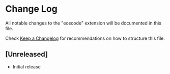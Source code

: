 # Change Log
All notable changes to the "eoscode" extension will be documented in this file.

Check [Keep a Changelog](http://keepachangelog.com/) for recommendations on how to structure this file.

## [Unreleased]
- Initial release